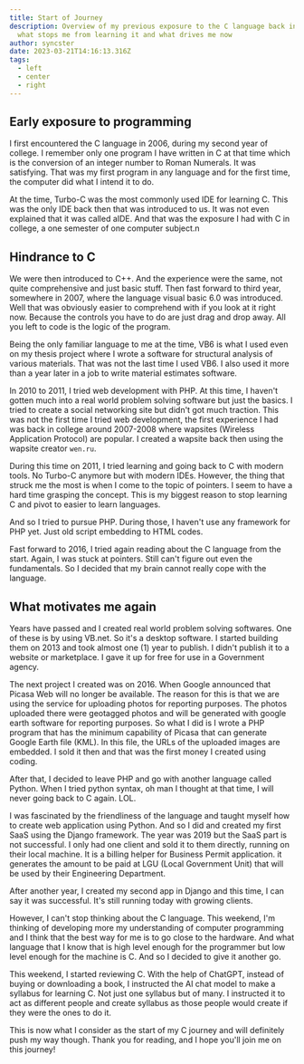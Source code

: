 ```yaml
---
title: Start of Journey
description: Overview of my previous exposure to the C language back in the day,
  what stops me from learning it and what drives me now
author: syncster
date: 2023-03-21T14:16:13.316Z
tags:
  - left
  - center
  - right
---
```

## E﻿arly exposure to programming

I first encountered the C language in 2006, during my second year of college. I remember only one program I have written in C at that time which is the conversion of an integer number to Roman Numerals. It was satisfying. That was my first program in any language and for the first time, the computer did what I intend it to do.

At the time, Turbo-C was the most commonly used IDE for learning C. This was the only IDE back then that was introduced to us. It was not even explained that it was called aIDE. And that was the exposure I had with C in college, a one semester of one computer subject.n 

## Hindrance to C

We were then introduced to C++. And the experience were the same, not quite comprehensive and just basic stuff. Then fast forward to third year, somewhere in 2007, where the language visual basic 6.0 was introduced. Well that was obviously easier to comprehend with if you look at it right now. Because the controls you have to do are just drag and drop away. All you left to code is the logic of the program.

B﻿eing the only familiar language to me at the time, VB6 is what I used even on my thesis project where I wrote a software for structural analysis of various materials. That was not the last time I used VB6. I also used it more than a year later in a job to write material estimates software.

I﻿n 2010 to 2011, I tried web development with PHP. At this time, I haven't gotten much into a real world problem solving software but just the basics. I tried to create a social networking site but didn't got much traction. This was not the first time I tried web development, the first experience I had was back in college around 2007-2008 where wapsites (Wireless Application Protocol) are popular. I created a wapsite back then using the wapsite creator `wen.ru`.

D﻿uring this time on 2011, I tried learning and going back to C with modern tools. No Turbo-C anymore but with modern IDEs. However, the thing that struck me the most is when I come to the topic of pointers. I seem to have a hard time grasping the concept. This is my biggest reason to stop learning C and pivot to easier to learn languages. 

A﻿nd so I tried to pursue PHP. During those, I haven't use any framework for PHP yet. Just old script embedding to HTML codes.

F﻿ast forward to 2016, I tried again reading about the C language from the start. Again, I was stuck at pointers. Still can't figure out even the fundamentals. So I decided that my brain cannot really cope with the language.

## What motivates me again

Y﻿ears have passed and I created real world problem solving softwares. One of these is by using VB.net. So it's a desktop software. I started building them on 2013 and took almost one (1) year to publish. I didn't publish it to a website or marketplace. I gave it up for free for use in a Government agency.

T﻿he next project I created was on 2016. When Google announced that Picasa Web will no longer be available. The reason for this is that we are using the service for uploading photos for reporting purposes. The photos uploaded there were geotagged photos and will be generated with google earth software for reporting purposes. So what I did is I wrote a PHP program that has the minimum capability of Picasa that can generate Google Earth file (KML). In this file, the URLs of the uploaded images are embedded. I sold it then and that was the first money I created using coding.

A﻿fter that, I decided to leave PHP and go with another language called Python. When I tried python syntax, oh man I thought at that time, I will never going back to C again. LOL. 

I﻿ was fascinated by the friendliness of the language and taught myself how to create web application using Python. And so I did and created my first SaaS using the Django framework. The year was 2019 but the SaaS part is not successful. I only had one client and sold it to them directly, running on their local machine. It is a billing helper for Business Permit application. it generates the amount to be paid at LGU (Local Government Unit) that will be used by their Engineering Department.

A﻿fter another year, I created my second app in Django and this time, I can say it was successful. It's still running today with growing clients.

H﻿owever, I can't stop thinking about the C language. This weekend, I'm thinking of developing more my understanding of computer programming and I think that the best way for me is to go close to the hardware. And what language that I know that is high level enough for the programmer but low level enough for the machine is C. And so I decided to give it another go. 

T﻿his weekend, I started reviewing C. With the help of ChatGPT, instead of buying or downloading a book, I instructed the AI chat model to make a syllabus for learning C. Not just one syllabus but of many. I instructed it to act as different people and create syllabus as those people would create if they were the ones to do it.

T﻿his is now what I consider as the start of my C journey and will definitely push my way though. Thank you for reading, and I hope you'll join me on this journey!